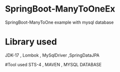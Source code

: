 # SpringBoot-ManyToOneEx
SpringBoot-ManyToOne example with mysql database
# Library used
JDK-17 , Lombok , MySqlDriver ,SpringDataJPA

#Tool used
STS-4 , MAVEN , MYSQL DATABASE 
